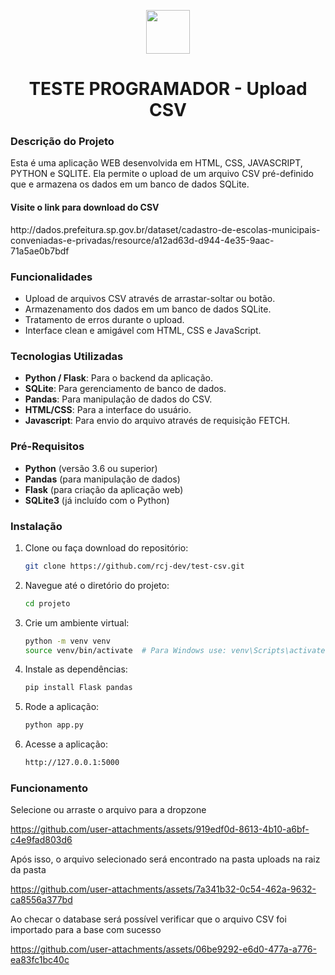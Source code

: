 <p align="center">
  <img src="https://github.com/user-attachments/assets/c41bcc26-c3da-4234-a65a-536839874da2" width="70" align="center"/>
</p>

<h1 align="center">TESTE PROGRAMADOR - Upload CSV</h1>

<h3>Descrição do Projeto</h3>
<p>Esta é uma aplicação WEB desenvolvida em HTML, CSS, JAVASCRIPT, PYTHON e SQLITE. Ela permite o upload de um arquivo CSV pré-definido que e armazena os dados em um banco de dados SQLite.</p>
<h4>Visite o link para download do CSV</h4>
http://dados.prefeitura.sp.gov.br/dataset/cadastro-de-escolas-municipais-conveniadas-e-privadas/resource/a12ad63d-d944-4e35-9aac-71a5ae0b7bdf

<h3>Funcionalidades</h3>

- Upload de arquivos CSV através de arrastar-soltar ou botão.
- Armazenamento dos dados em um banco de dados SQLite.
- Tratamento de erros durante o upload.
- Interface clean e amigável com HTML, CSS e JavaScript.

<h3>Tecnologias Utilizadas</h3>

- **Python / Flask**: Para o backend da aplicação.
- **SQLite**: Para gerenciamento de banco de dados.
- **Pandas**: Para manipulação de dados do CSV.
- **HTML/CSS**: Para a interface do usuário.
- **Javascript**: Para envio do arquivo através de requisição FETCH.

<h3>Pré-Requisitos</h3>

- **Python** (versão 3.6 ou superior)
- **Pandas** (para manipulação de dados)
- **Flask** (para criação da aplicação web)
- **SQLite3** (já incluído com o Python)

<h3>Instalação</h3>

1. Clone ou faça download do repositório:
   ```bash
   git clone https://github.com/rcj-dev/test-csv.git

2. Navegue até o diretório do projeto:
    ```bash
    cd projeto

3. Crie um ambiente virtual:
    ```bash
    python -m venv venv
    source venv/bin/activate  # Para Windows use: venv\Scripts\activate

4. Instale as dependências:
    ```bash
    pip install Flask pandas

5. Rode a aplicação:
    ```bash
    python app.py

6. Acesse a aplicação:
    ```bash
    http://127.0.0.1:5000


<h3>Funcionamento</h3>
<p>Selecione ou arraste o arquivo para a dropzone</p>

https://github.com/user-attachments/assets/919edf0d-8613-4b10-a6bf-c4e9fad803d6

<p>Após isso, o arquivo selecionado será encontrado na pasta uploads na raiz da pasta</p>

https://github.com/user-attachments/assets/7a341b32-0c54-462a-9632-ca8556a377bd

<p>Ao checar o database será possível verificar que o arquivo CSV foi importado para a base com sucesso</p>

https://github.com/user-attachments/assets/06be9292-e6d0-477a-a776-ea83fc1bc40c





